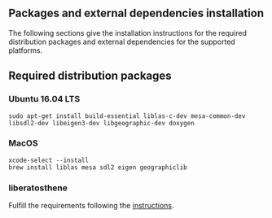 ## Packages and external dependencies installation

The following sections give the installation instructions for the required distribution packages and external dependencies for the supported platforms.

## Required distribution packages

### Ubuntu 16.04 LTS

```
sudo apt-get install build-essential liblas-c-dev mesa-common-dev libsdl2-dev libeigen3-dev libgeographic-dev doxygen
```

### MacOS

```
xcode-select --install
brew install liblas mesa sdl2 eigen geographiclib
```

### liberatosthene

Fulfill the requirements following the [instructions](https://github.com/nils-hamel/liberatosthene).